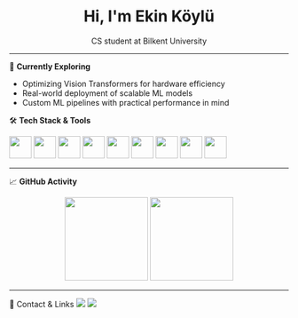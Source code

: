 <h1 align="center">Hi, I'm Ekin Köylü</h1>
<p align="center"> CS student at Bilkent University</p>

---

🚀 **Currently Exploring**  
- Optimizing Vision Transformers for hardware efficiency  
- Real-world deployment of scalable ML models  
- Custom ML pipelines with practical performance in mind  

🛠️ **Tech Stack & Tools**  
<p align="left">
  <img src="https://cdn.jsdelivr.net/gh/devicons/devicon/icons/python/python-original.svg" width="40" height="40"/>
  <img src="https://cdn.jsdelivr.net/gh/devicons/devicon/icons/java/java-original.svg" width="40" height="40"/>
  <img src="https://cdn.jsdelivr.net/gh/devicons/devicon/icons/cplusplus/cplusplus-original.svg" width="40" height="40"/>
  <img src="https://cdn.jsdelivr.net/gh/devicons/devicon/icons/javascript/javascript-original.svg" width="40" height="40"/>
  <img src="https://cdn.jsdelivr.net/gh/devicons/devicon/icons/go/go-original.svg" width="40" height="40"/>
  <img src="https://cdn.jsdelivr.net/gh/devicons/devicon/icons/html5/html5-original.svg" width="40" height="40"/>
  <img src="https://cdn.jsdelivr.net/gh/devicons/devicon/icons/css3/css3-original.svg" width="40" height="40"/>
  <img src="https://cdn.jsdelivr.net/gh/devicons/devicon/icons/linux/linux-original.svg" width="40" height="40"/>
  <img src="https://cdn.jsdelivr.net/gh/devicons/devicon/icons/git/git-original.svg" width="40" height="40"/>
</p>


---

📈 **GitHub Activity**  
<p align="center">
  <img src="https://github-readme-stats.vercel.app/api/top-langs/?username=ekinkyl&layout=compact" height="150"/>
  <img src="https://github-readme-stats.vercel.app/api?username=ekinkyl&show_icons=true&theme=default" height="150"/>
</p>

---

🔗 Contact & Links
<a href="mailto:ekinn.koylu@gmail.com"><img src="https://img.shields.io/badge/Gmail-D14836?style=flat&logo=gmail&logoColor=white"/></a>
<a href="https://www.linkedin.com/in/ekin-koylu/"><img src="https://img.shields.io/badge/LinkedIn-0077B5?style=flat&logo=linkedin&logoColor=white"/></a>



